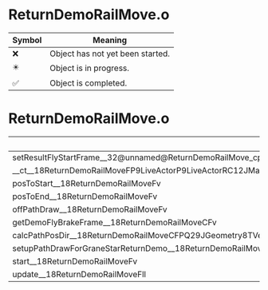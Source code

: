 # ReturnDemoRailMove.o
| Symbol | Meaning 
| ------------- | ------------- 
| :x: | Object has not yet been started. 
| :eight_pointed_black_star: | Object is in progress. 
| :white_check_mark: | Object is completed. 


# ReturnDemoRailMove.o
| Symbol | Decompiled? |
| ------------- | ------------- |
| setResultFlyStartFrame__32@unnamed@ReturnDemoRailMove_cpp@FP9LiveActorl | :x: |
| __ct__18ReturnDemoRailMoveFP9LiveActorP9LiveActorRC12JMapInfoIterbPQ29JGeometry64TPosition3&lt;Q29JGeometry38TMatrix34&lt;Q29JGeometry13SMatrix34C&lt;f&gt;&gt;&gt; | :x: |
| posToStart__18ReturnDemoRailMoveFv | :x: |
| posToEnd__18ReturnDemoRailMoveFv | :x: |
| offPathDraw__18ReturnDemoRailMoveFv | :x: |
| getDemoFlyBrakeFrame__18ReturnDemoRailMoveCFv | :x: |
| calcPathPosDir__18ReturnDemoRailMoveCFPQ29JGeometry8TVec3&lt;f&gt;PQ29JGeometry8TVec3&lt;f&gt;f | :x: |
| setupPathDrawForGraneStarReturnDemo__18ReturnDemoRailMoveFv | :x: |
| start__18ReturnDemoRailMoveFv | :x: |
| update__18ReturnDemoRailMoveFll | :x: |
